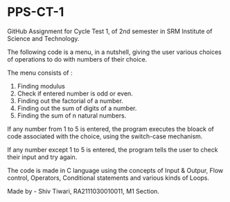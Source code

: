 # PPS-CT-1
GitHub Assignment for Cycle Test 1, of 2nd semester in SRM Institute of Science and Technology.


The following code is a menu, in a nutshell, giving the user various choices of operations to do with numbers of their choice. 

The menu consists of :

1. Finding modulus
2. Check if entered number is odd or even.
3. Finding out the factorial of a number.
4. Finding out the sum of digits of a number.
5. Finding the sum of n natural numbers.

If any number from 1 to 5 is entered, the program executes the bloack of code associated with the choice, using the switch-case mechanism.

If any number except 1 to 5 is entered, the program tells the user to check their input and try again.

The code is made in C language using the concepts of Input & Outpur, Flow control, Operators, Conditional statements and various kinds of Loops.

Made by - Shiv Tiwari,
          RA2111030010011,
          M1 Section.
